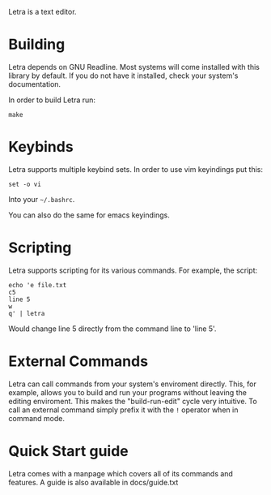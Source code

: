 Letra is a text editor.

# Building 
Letra depends on GNU Readline. Most systems will come installed with this
library by default. If you do not have it installed, check your
system's documentation.

In order to build Letra run:

    make

# Keybinds
Letra supports multiple keybind sets. In order to use vim keyindings put this:

    set -o vi

Into your `~/.bashrc`.

You can also do the same for emacs keyindings.

# Scripting
Letra supports scripting for its various commands. For example, the script:

    echo 'e file.txt 
    c5
    line 5
    w 
    q' | letra

Would change line 5 directly from the command line to 'line 5'.

# External Commands
Letra can call commands from your system's enviroment directly. This, for
example, allows you to build and run your programs without leaving the editing
enviroment. This makes the "build-run-edit" cycle very intuitive. To call an
external command simply prefix it with the `!` operator when in command mode.

# Quick Start guide
Letra comes with a manpage which covers all of its commands and features. A
guide is also available in docs/guide.txt



